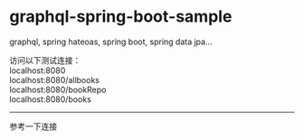 # graphql-spring-boot-sample
graphql, spring hateoas, spring boot, spring data jpa...


访问以下测试连接：   
localhost:8080   
localhost:8080/allbooks   
localhost:8080/bookRepo   
localhost:8080/books   

-------------------
参考一下连接
